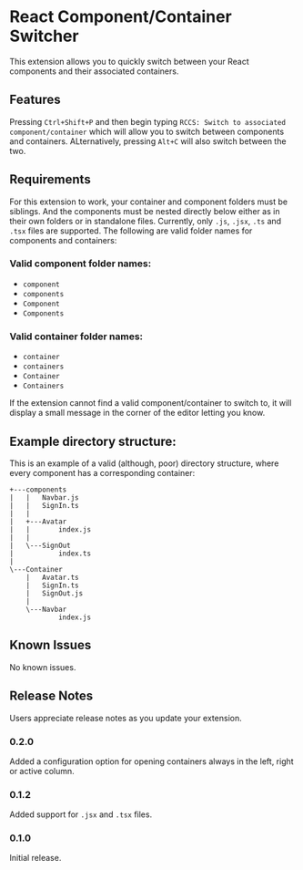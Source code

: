 # React Component/Container Switcher

This extension allows you to quickly switch between your React components and their associated containers.

## Features

Pressing `Ctrl+Shift+P` and then begin typing `RCCS: Switch to associated component/container` which will allow you to switch between components and containers. ALternatively, pressing `Alt+C` will also switch between the two.

## Requirements

For this extension to work, your container and component folders must be siblings. And the components must be nested directly below either as in their own folders or in standalone files. Currently, only `.js`, `.jsx`, `.ts` and `.tsx` files are supported. The following are valid folder names for components and containers:

### Valid component folder names:
- `component`
- `components`
- `Component`
- `Components`

### Valid container folder names:
- `container`
- `containers`
- `Container`
- `Containers`

If the extension cannot find a valid component/container to switch to, it will display a small message in the corner of the editor letting you know.

## Example directory structure:
This is an example of a valid (although, poor) directory structure, where every component has a corresponding container:
```
+---components
|   |   Navbar.js
|   |   SignIn.ts
|   |
|   +---Avatar
|   |       index.js
|   |
|   \---SignOut
|           index.ts
|
\---Container
    |   Avatar.ts
    |   SignIn.ts
    |   SignOut.js
    |
    \---Navbar
            index.js

```

## Known Issues

No known issues.

## Release Notes

Users appreciate release notes as you update your extension.

### 0.2.0

Added a configuration option for opening containers always in the left, right or active column.

### 0.1.2

Added support for `.jsx` and `.tsx` files.

### 0.1.0

Initial release.
